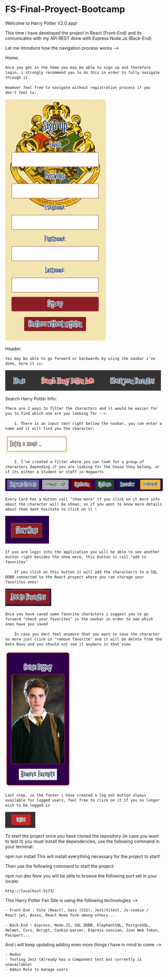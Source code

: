 # FS-Final-Proyect-Bootcamp

Welcome to Harry Potter V2.0 app!

This time i have developed the project in React (Front-End) and its comunicates with my API REST done with Express Node.Js (Back-End)

Let me introduce how the navigation process works -->

Home:

    Once you get in the home you may be able to sign up and therefore login, i strongly recommend you to do this in order to fully navigate through it.

    However feel free to navigate without registration process if you don't feel to:

![SignUp](image.png)

Header:

    You may be able to go forward or backwards by using the navbar i've done, here it is:

![NavBar](./client/src/assets/image-1.png)

Search Harry Potter Info:

    There are 2 ways to filter the characters and it would be easier for you to find which one are you looking for -->

        1. There is an input text right bellow the navbar, you can enter a name and it will find you the character:

![Search](./client/src/assets/image-2.png)

        2. I've created a filter where you can look for a group of characters depending if you are looking for the house they belong, or if its either a student or staff in Hogwarts

![Filter](./client/src/assets/image-3.png)

    Every Card has a button call "show more" if you click on it more info about the character will be shown, so if you want to know more details about them dont hesitate to click on it !

![showMore](./client/src/assets/image-4.png)

    If you are login into the application you will be able to see another button right besides the show more, this button is call "add to favorites"

        If you click on this button it will add the character/s to a SQL DDBB connected to the React proyect where you can storage your favorites ones!

![FavButton](./client/src/assets/image-5.png)

    Once you have saved some favorite characters i suggest you to go forward "check your favorites" in the navbar in order to see which ones have you saved

        In case you dont feel anymore that you want to save the character no more just click in "remove favorite" and it will be delete from the Data Base and you should not see it anymore in that view

![FavCard](./client/src/assets/image-6.png)

    Last step, in the footer i have created a log out button always available for logged users, feel free to click on it if you no longer wish to be logged in

![LogOut](./client/src/assets/image-7.png)

To start the project once you have cloned the repository (in case you want to test it) you must install the dependencies, use the following command in your terminal:

npm run install This will install everything necessary for the project to start!

Then use the following command to start the project:

npm run dev Now you will be able to browse the following port set in your locale:

    http://localhost:5173/

This Harry Potter Fan Site is using the following technologies -->

    - Front-End : Vite (React), Sass (CSS), Jest/Vitest, Js-cookie / React-jwt, Axios, React Hook Form among others...

    - Back-End : Express, Node.JS, SQL DDBB, ElephantSQL, PostgreSQL, Helmet, Cors, Bcrypt, Cookie-parser, Express-session, Json Web Token, Passport...

And i will keep updating adding even more things i have in mind to come -->

    - Redux
    - Testing Jest (Already has a Component test but currently is unavailable)
    - Admin Role to manage users